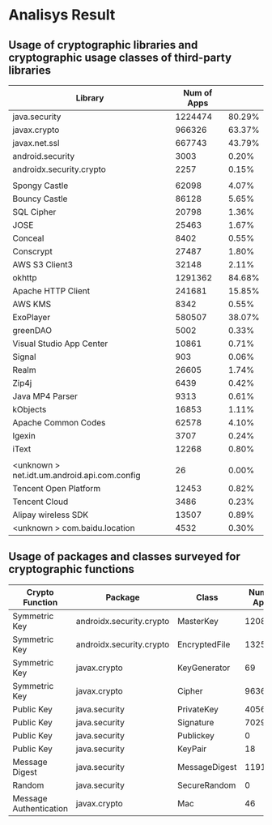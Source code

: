 Analisys Result
====

## Usage of cryptographic libraries and cryptographic usage classes of third-party libraries
| Library | Num of Apps | |
----|----|----
|java.security  |  1224474  |  80.29%|
|javax.crypto  |  966326  |  63.37%|
|javax.net.ssl  |  667743  |  43.79%|
|android.security  |  3003  |  0.20%|
|androidx.security.crypto  |  2257  |  0.15%|
||||
|Spongy Castle  |  62098  |  4.07%|
|Bouncy Castle  |  86128  |  5.65%|
|SQL Cipher  |  20798  |  1.36%|
|JOSE  |  25463  |  1.67%|
|Conceal  |  8402  |  0.55%|
|Conscrypt  |  27487  |  1.80%
|AWS S3 Client3  |  32148  |  2.11%|
|okhttp  |  1291362  |  84.68%|
|Apache HTTP Client  |  241681  |  15.85%|
|AWS  KMS  |  8342  |  0.55%|
|ExoPlayer  |  580507  |  38.07%|
|greenDAO | 5002 | 0.33% |
|Visual Studio App Center  |  10861  |  0.71%|
|Signal | 903 | 0.06%|
|Realm  |  26605  |  1.74%|
|Zip4j  |  6439  |  0.42%|
|Java MP4 Parser | 9313 | 0.61%|
|kObjects | 16853 | 1.11%|
|Apache Common Codes  |  62578  |  4.10%|
|Igexin | 3707 | 0.24% |
|iText  |  12268  |  0.80%|
||||
| &lt;unknown &gt; net.idt.um.android.api.com.config| 26 | 0.00%|
|Tencent Open Platform  |  12453  |  0.82%|
|Tencent Cloud | 3486 | 0.23%
|Alipay wireless SDK  |  13507  |  0.89%|
| &lt;unknown &gt; com.baidu.location |4532 | 0.30%|

## Usage of packages and classes surveyed for cryptographic functions
| Crypto Function | Package | Class | Num of Apps ||
----|----|----|----|----
| Symmetric Key | androidx.security.crypto  |  MasterKey  |  1208  |  0.08% |
| Symmetric Key |  androidx.security.crypto  |  EncryptedFile  |  1325  |  0.09% |
| Symmetric Key |  javax.crypto  |  KeyGenerator  |  69  |  0.00% |
| Symmetric Key |  javax.crypto  |  Cipher  |  963682  |  63.19% |
| Public Key |  java.security  |  PrivateKey  |  40567  |  2.66% |
| Public Key |  java.security  |  Signature  |  702922  |  46.09% |
| Public Key |  java.security  |  Publickey  |  0  |  0.00% |
| Public Key |  java.security  |  KeyPair  |  18  |  0.00% |
| Message Digest |  java.security  |  MessageDigest  |  1191530  |  78.13% |
| Random  |  java.security  |  SecureRandom  |  0  |  0.00% |
| Message Authentication  |  javax.crypto  |  Mac  |  46  |  0.00% \

